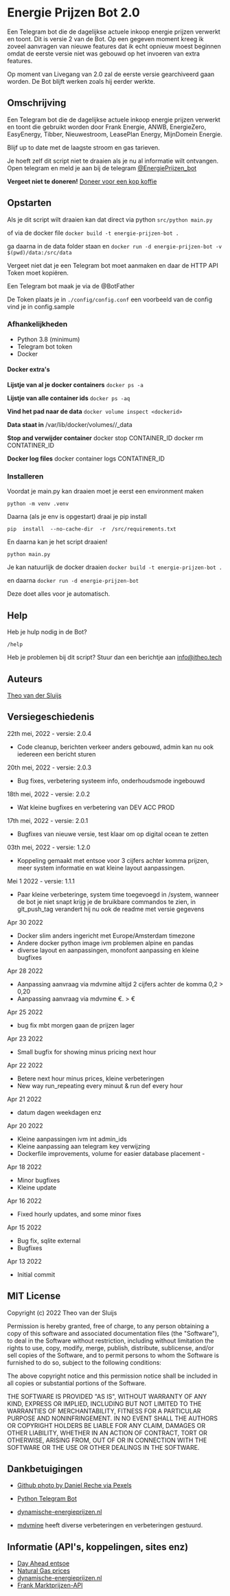 # Energie Prijzen Bot 2.0

Een Telegram bot die de dagelijkse actuele inkoop energie prijzen verwerkt en toont. Dit is versie 2 van de Bot. Op een gegeven moment kreeg ik zoveel aanvragen van nieuwe features dat ik echt opnieuw moest beginnen omdat de eerste versie niet was gebouwd op het invoeren van extra features.

Op moment van Livegang van 2.0 zal de eerste versie gearchiveerd gaan worden. De Bot blijft werken zoals hij eerder werkte.

## Omschrijving
Een Telegram bot die de dagelijkse actuele inkoop energie prijzen verwerkt en toont die gebruikt worden door Frank Energie, ANWB, EnergieZero, EasyEnergy, Tibber, Nieuwestroom, LeasePlan Energy, MijnDomein Energie.

Blijf up to date met de laagste stroom en gas tarieven.

Je hoeft zelf dit script niet te draaien als je nu al informatie wilt ontvangen. Open telegram en meld je aan bij de telegram [@EnergiePrijzen_bot](https://t.me/EnergiePrijzen_bot)

**Vergeet niet te doneren!**
[Doneer voor een kop koffie](https://donorbox.org/tvdsluijs-github)

## Opstarten
Als je dit script wilt draaien kan dat direct via python
`src/python main.py`

of via de docker file
`docker build -t energie-prijzen-bot .`

ga daarna in de data folder staan en
`docker run -d energie-prijzen-bot -v $(pwd)/data:/src/data`

Vergeet niet dat je een Telegram bot moet aanmaken en daar de HTTP API Token moet kopiëren.

Een Telegram bot maak je via de @BotFather

De Token plaats je in `./config/config.conf` een voorbeeld van de config vind je in config.sample

###  Afhankelijkheden
- Python 3.8 (minimum)
- Telegram bot token
- Docker

#### Docker extra's
**Lijstje van al je docker containers**
`docker ps -a`

**Lijstje van alle container ids**
`docker ps -aq`

**Vind het pad naar de data**
`docker volume inspect <dockerid>`

**Data staat in**
/var/lib/docker/volumes/<dockerid>/_data

**Stop and verwijder container**
docker stop CONTAINER_ID
docker rm CONTATINER_ID

**Docker log files**
docker container logs CONTATINER_ID

### Installeren

Voordat je main.py kan draaien moet je eerst een environment maken

`python -m venv .venv`

Daarna (als je env is opgestart) draai je pip install

`pip  install  --no-cache-dir  -r  /src/requirements.txt`

En daarna kan je het script draaien!

`python main.py`

Je kan natuurlijk de docker draaien
 `docker build -t energie-prijzen-bot .`

en daarna
`docker run -d energie-prijzen-bot`

Deze doet alles voor je automatisch.

## Help

Heb je hulp nodig in de Bot?

`/help`

Heb je problemen bij dit script? Stuur dan een berichtje aan
info@itheo.tech

## Auteurs

[Theo van der Sluijs](https://itheo.tech)

## Versiegeschiedenis

22th mei, 2022 - versie: 2.0.4 
- Code cleanup, berichten verkeer anders gebouwd, admin kan nu ook iedereen een bericht sturen 

20th mei, 2022 - versie: 2.0.3 
- Bug fixes, verbetering systeem info, onderhoudsmode ingebouwd 

18th mei, 2022 - versie: 2.0.2 
- Wat kleine bugfixes en verbetering van DEV ACC PROD 

17th mei, 2022 - versie: 2.0.1 
- Bugfixes van nieuwe versie, test klaar om op digital ocean te zetten 

03th mei, 2022 - versie: 1.2.0
- Koppeling gemaakt met entsoe voor 3 cijfers achter komma prijzen, meer system informatie en wat kleine layout aanpassingen.

Mei 1 2022 - versie: 1.1.1
- Paar kleine verbeteringe, system time toegevoegd in /system, wanneer de bot je niet snapt krijg je de bruikbare commandos te zien, in git_push_tag verandert hij nu ook de readme met versie gegevens

Apr 30 2022
- Docker slim anders ingericht met Europe/Amsterdam timezone
- Andere docker python image ivm problemen alpine en pandas
- diverse layout en aanpassingen, monofont aanpassing en kleine bugfixes

Apr 28 2022
- Aanpassing aanvraag via mdvmine altijd 2 cijfers achter de komma 0,2 > 0,20
- Aanpassing aanvraag via mdvmine €. > €

Apr 25 2022
- bug fix mbt morgen gaan de prijzen lager

Apr 23  2022
- Small bugfix for showing minus pricing next hour

Apr 22 2022
- Betere next hour minus prices, kleine verbeteringen
- New way run_repeating every minuut & run def every hour

Apr 21 2022
- datum dagen weekdagen enz

Apr 20 2022
- Kleine aanpassingen ivm int admin_ids
- Kleine aanpassing aan telegram key verwijzing
- Dockerfile improvements, volume for easier database placement -

Apr 18 2022
- Minor bugfixes
- Kleine update

Apr 16 2022
- Fixed hourly updates, and some minor fixes

Apr 15 2022
- Bug fix, sqlite external
- Bugfixes

Apr 13 2022
- Initial commit


## MIT License

Copyright (c) 2022 Theo van der Sluijs

Permission is hereby granted, free of charge, to any person obtaining a copy of this software and associated documentation files (the "Software"), to deal in the Software without restriction, including without limitation the rights to use, copy, modify, merge, publish, distribute, sublicense, and/or sell copies of the Software, and to permit persons to whom the Software is furnished to do so, subject to the following conditions:

The above copyright notice and this permission notice shall be included in all copies or substantial portions of the Software.

THE SOFTWARE IS PROVIDED "AS IS", WITHOUT WARRANTY OF ANY KIND, EXPRESS OR IMPLIED, INCLUDING BUT NOT LIMITED TO THE WARRANTIES OF MERCHANTABILITY, FITNESS FOR A PARTICULAR PURPOSE AND NONINFRINGEMENT. IN NO EVENT SHALL THE AUTHORS OR COPYRIGHT HOLDERS BE LIABLE FOR ANY CLAIM, DAMAGES OR OTHER LIABILITY, WHETHER IN AN ACTION OF CONTRACT, TORT OR OTHERWISE, ARISING FROM, OUT OF OR IN CONNECTION WITH THE SOFTWARE OR THE USE OR OTHER DEALINGS IN THE SOFTWARE.



##  Dankbetuigingen

* [Github photo by Daniel Reche via Pexels](https://www.pexels.com/@daniel-reche-718241)

* [Python Telegram Bot]([https://python-telegram-bot.org](https://python-telegram-bot.org/))

* [dynamische-energieprijzen.nl](https://www.dynamische-energieprijzen.nl/actuele-energieprijzen/)

* [mdvmine](https://tweakers.net/gallery/78806/) heeft diverse verbeteringen en verbeteringen gestuurd.

## Informatie (API's, koppelingen, sites enz)

* [Day Ahead entsoe](https://transparency.entsoe.eu/load-domain/r2/totalLoadR2/show?name=&defaultValue=false&viewType=TABLE&areaType=BZN&atch=false&dateTime.dateTime=04.05.2022+00:00|CET|DAY&biddingZone.values=CTY|10YNL----------L!BZN|10YNL----------L&dateTime.timezone=CET_CEST&dateTime.timezone_input=CET+(UTC+1)+/+CEST+(UTC+2))
* [Natural Gas prices](https://tradingeconomics.com/commodity/eu-natural-gas)
* [dynamische-energieprijzen.nl](https://www.dynamische-energieprijzen.nl/actuele-energieprijzen/)
* [Frank Marktprijzen-API](https://reversed.notion.site/Marktprijzen-API-89ce600a88ac4abe8c2ad89d3167a83e)

